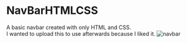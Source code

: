 # NavBarHTMLCSS
A basic navbar created with only HTML and CSS.<br /> I wanted to upload this to use afterwards because I liked it. 
<img src="https://i.ibb.co/0Jvw0Vb/navbar.jpg" alt="navbar" border="0">
